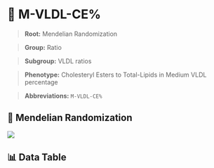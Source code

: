 # 🧪 M-VLDL-CE%

> **Root:** Mendelian Randomization

> **Group:** Ratio  

> **Subgroup:** VLDL ratios

> **Phenotype:** Cholesteryl Esters to Total-Lipids in Medium VLDL percentage  

> **Abbreviations:** `M-VLDL-CE%`

## 🧬 Mendelian Randomization  

<img src="/MR/Figures/Inverse/MhengxianVLDLhengxianCEbaifenhao.png"/>


## 📊 Data Table


<CsvTableMRI src="/MR_Data/Inverse/MhengxianVLDLhengxianCEbaifenhao.csv"/>
